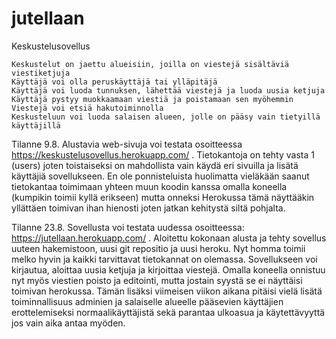 # jutellaan
Keskustelusovellus

    Keskustelut on jaettu alueisiin, joilla on viestejä sisältäviä viestiketjuja
    Käyttäjä voi olla peruskäyttäjä tai ylläpitäjä
    Käyttäjä voi luoda tunnuksen, lähettää viestejä ja luoda uusia ketjuja
    Käyttäjä pystyy muokkaamaan viestiä ja poistamaan sen myöhemmin
    Viestejä voi etsiä hakutoiminnolla
    Keskusteluun voi luoda salaisen alueen, jolle on pääsy vain tietyillä käyttäjillä

Tilanne 9.8.
Alustavia web-sivuja voi testata osoitteessa https://keskustelusovellus.herokuapp.com/ .
Tietokantoja on tehty vasta 1 (users) joten toistaiseksi on mahdollista vain käydä eri sivuilla ja lisätä käyttäjiä sovellukseen.
En ole ponnisteluista huolimatta vieläkään saanut tietokantaa toimimaan yhteen muun koodin kanssa omalla koneella (kumpikin toimii kyllä erikseen) mutta onneksi Herokussa tämä näyttääkin yllättäen toimivan ihan hienosti joten jatkan kehitystä siltä pohjalta.

Tilanne 23.8.
Sovellusta voi testata uudessa osoitteessa: https://jutellaan.herokuapp.com/ .
Aloitettu kokonaan alusta ja tehty sovellus uuteen hakemistoon, uusi git repositio ja uusi heroku. Nyt homma toimii melko hyvin ja kaikki tarvittavat tietokannat on olemassa. Sovellukseen voi kirjautua, aloittaa uusia ketjuja ja kirjoittaa viestejä. Omalla koneella onnistuu nyt myös viestien poisto ja editointi, mutta jostain syystä se ei näyttäisi toimivan herokussa. Tämän lisäksi viimeisen viikon aikana pitäisi vielä lisätä toiminnallisuus adminien ja salaiselle alueelle pääsevien käyttäjien erottelemiseksi normaalikäyttäjistä sekä parantaa ulkoasua ja käytettävyyttä jos vain aika antaa myöden.


